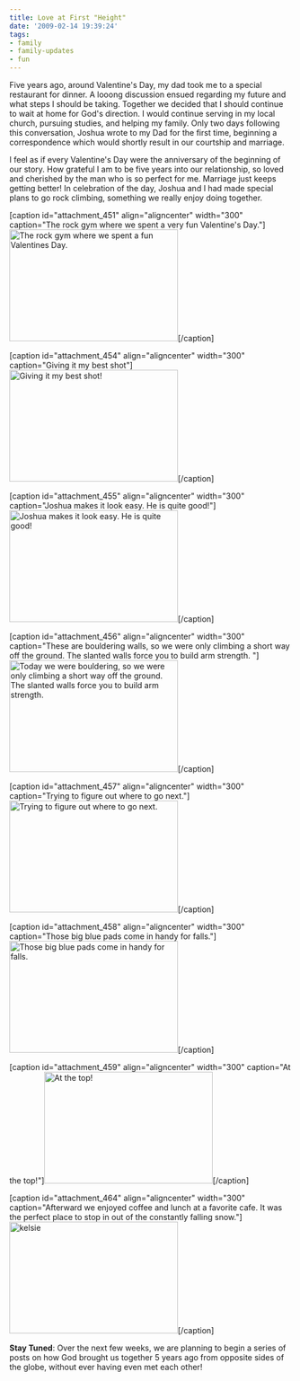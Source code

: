 ```yaml
---
title: Love at First "Height"
date: '2009-02-14 19:39:24'
tags:
- family
- family-updates
- fun
---
```


Five years ago, around Valentine's Day, my dad took me to a special restaurant for dinner. A looong discussion ensued regarding my future and what steps I should be taking. Together we decided that I should continue to wait at home for God's direction. I would continue serving in my local church, pursuing studies, and helping my family. Only two days following this conversation, Joshua wrote to my Dad for the first time, beginning a correspondence which would shortly result in our courtship and marriage.

<!--more-->I feel as if every Valentine's Day were the anniversary of the beginning of our story. How grateful I am to be five years into our relationship, so loved and cherished by the man who is so perfect for me. Marriage just keeps getting better! In celebration of the day, Joshua and I had made special plans to go rock climbing, something we really enjoy doing together.

[caption id="attachment_451" align="aligncenter" width="300" caption="The rock gym where we spent a very fun Valentine&#39;s Day."]<a href="https://s3.amazonaws.com/images.ofreport.com/2009/02/dsc_4966.jpg"><img class="size-medium wp-image-451" title="dsc_4966" src="https://s3.amazonaws.com/images.ofreport.com/2009/02/dsc_4966-300x199.jpg" alt="The rock gym where we spent a fun Valentines Day." width="300" height="199" /></a>[/caption]

[caption id="attachment_454" align="aligncenter" width="300" caption="Giving it my best shot"]<a href="https://s3.amazonaws.com/images.ofreport.com/2009/02/dsc_4894.jpg"><img class="size-medium wp-image-454" title="dsc_4894" src="https://s3.amazonaws.com/images.ofreport.com/2009/02/dsc_4894-300x199.jpg" alt="Giving it my best shot!" width="300" height="199" /></a>[/caption]

[caption id="attachment_455" align="aligncenter" width="300" caption="Joshua makes it look easy. He is quite good!"]<a href="https://s3.amazonaws.com/images.ofreport.com/2009/02/dsc_4909.jpg"><img class="size-medium wp-image-455" title="dsc_4909" src="https://s3.amazonaws.com/images.ofreport.com/2009/02/dsc_4909-300x199.jpg" alt="Joshua makes it look easy. He is quite good!" width="300" height="199" /></a>[/caption]

[caption id="attachment_456" align="aligncenter" width="300" caption="These are bouldering walls, so we were only climbing a short way off the ground. The slanted walls force you to build arm strength. "]<a href="https://s3.amazonaws.com/images.ofreport.com/2009/02/dsc_4945.jpg"><img class="size-medium wp-image-456" title="dsc_4945" src="https://s3.amazonaws.com/images.ofreport.com/2009/02/dsc_4945-300x199.jpg" alt="Today we were bouldering, so we were only climbing a short way off the ground. The slanted walls force you to build arm strength. " width="300" height="199" /></a>[/caption]

[caption id="attachment_457" align="aligncenter" width="300" caption="Trying to figure out where to go next."]<a href="https://s3.amazonaws.com/images.ofreport.com/2009/02/dsc_4903.jpg"><img class="size-medium wp-image-457" title="dsc_4903" src="https://s3.amazonaws.com/images.ofreport.com/2009/02/dsc_4903-300x199.jpg" alt="Trying to figure out where to go next." width="300" height="199" /></a>[/caption]

[caption id="attachment_458" align="aligncenter" width="300" caption="Those big blue pads come in handy for falls."]<a href="https://s3.amazonaws.com/images.ofreport.com/2009/02/dsc_4953.jpg"><img class="size-medium wp-image-458" title="dsc_4953" src="https://s3.amazonaws.com/images.ofreport.com/2009/02/dsc_4953-300x199.jpg" alt="Those big blue pads come in handy for falls." width="300" height="199" /></a>[/caption]

[caption id="attachment_459" align="aligncenter" width="300" caption="At the top!"]<a href="https://s3.amazonaws.com/images.ofreport.com/2009/02/dsc_4960.jpg"><img class="size-medium wp-image-459" title="dsc_4960" src="https://s3.amazonaws.com/images.ofreport.com/2009/02/dsc_4960-300x199.jpg" alt="At the top!" width="300" height="199" /></a>[/caption]

[caption id="attachment_464" align="aligncenter" width="300" caption="Afterward we enjoyed coffee and lunch at a favorite cafe. It was the perfect place to stop in out of the constantly falling snow."]<a href="https://s3.amazonaws.com/images.ofreport.com/2009/02/dsc_49871.jpg"><img class="size-medium wp-image-464" title="dsc_49871" src="https://s3.amazonaws.com/images.ofreport.com/2009/02/dsc_49871-300x199.jpg" alt="kelsie" width="300" height="199" /></a>[/caption]

<strong> Stay Tuned</strong>: Over the next few weeks, we are planning to begin a series of posts on how God brought us together 5 years ago from opposite sides of the globe, without ever having even met each other!
